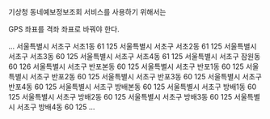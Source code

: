 기상청 동네예보정보조회 서비스를 사용하기 위해서는 

GPS 좌표를 격좌 좌표로 바꿔야 한다.

...
서울특별시	서초구	서초1동	61	125
서울특별시	서초구	서초2동	61	125
서울특별시	서초구	서초3동	60	125
서울특별시	서초구	서초4동	61	125	
서울특별시	서초구	잠원동	60	126	
서울특별시	서초구	반포본동	60	125	
서울특별시	서초구	반포1동	60	125	
서울특별시	서초구	반포2동	60	125	
서울특별시	서초구	반포3동	60	125	
서울특별시	서초구	반포4동	60	125	
서울특별시	서초구	방배본동	60	125	
서울특별시	서초구	방배1동	60	125	
서울특별시	서초구	방배2동	60	125	
서울특별시	서초구	방배3동	60	125	
서울특별시	서초구	방배4동	60	125	
...
